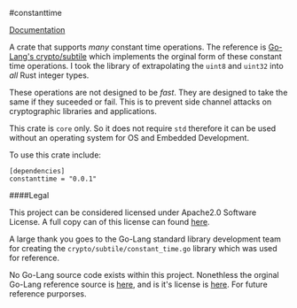 #constanttime

[Documentation](https://valarauca.github.io/consistenttime/consistenttime/index.html)

A crate that supports _many_ constant time operations. The reference is [Go-Lang's crypto/subtile](https://golang.org/src/crypto/subtle/constant_time.go)
which implements the orginal form of these constant time operations. I took the library of extrapolating the `uint8` and `uint32` into _all_ Rust
integer types.

These operations are not designed to be _fast_. They are designed to take the same if they suceeded or fail. This is to prevent side channel attacks on cryptographic libraries and applications.

This crate is `core` only. So it does not require `std` therefore it can be
used without an operating system for OS and Embedded Development. 

To use this crate include:

```
[dependencies]
constanttime = "0.0.1"
```

####Legal

This project can be considered licensed under Apache2.0 Software License.
A full copy can of this license can found [here](https://www.apache.org/licenses/LICENSE-2.0). 

A large thank you goes to the Go-Lang standard library development team for
creating the `crypto/subtile/constant_time.go` library which was used for
reference.

No Go-Lang source code exists within this project.
Nonethless the orginal Go-Lang reference source is [here](https://golang.org/src/crypto/subtle/constant_time.go),
and is it's license is [here](https://golang.org/LICENSE). For future
reference purporses. 
